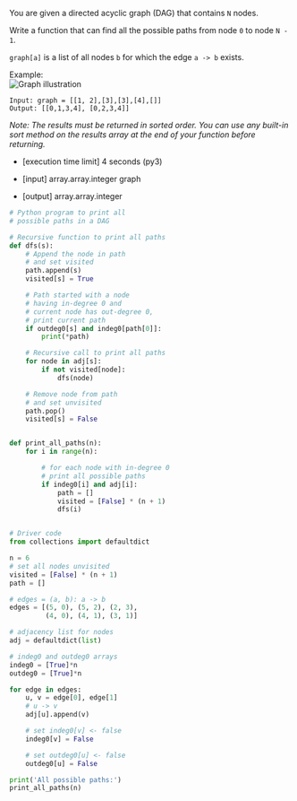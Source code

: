 You are given a directed acyclic graph (DAG) that contains `N` nodes.

Write a function that can find all the possible paths from node `0` to node `N - 1`.

`graph[a]` is a list of all nodes `b` for which the edge `a -> b` exists.

Example:\
![Graph illustration](https://codesignal.s3.amazonaws.com/uploads/1601416906699/Screen_Shot_2020-09-29_at_3.01.34_PM.png)

```
Input: graph = [[1, 2],[3],[3],[4],[]]
Output: [[0,1,3,4], [0,2,3,4]]

```

_Note: The results must be returned in sorted order. You can use any built-in sort method on the results array at the end of your function before returning._

- [execution time limit] 4 seconds (py3)

- [input] array.array.integer graph

- [output] array.array.integer

```py
# Python program to print all
# possible paths in a DAG

# Recursive function to print all paths
def dfs(s):
    # Append the node in path
    # and set visited
    path.append(s)
    visited[s] = True

    # Path started with a node
    # having in-degree 0 and
    # current node has out-degree 0,
    # print current path
    if outdeg0[s] and indeg0[path[0]]:
        print(*path)

    # Recursive call to print all paths
    for node in adj[s]:
        if not visited[node]:
            dfs(node)

    # Remove node from path
    # and set unvisited
    path.pop()
    visited[s] = False


def print_all_paths(n):
    for i in range(n):

        # for each node with in-degree 0
        # print all possible paths
        if indeg0[i] and adj[i]:
            path = []
            visited = [False] * (n + 1)
            dfs(i)


# Driver code
from collections import defaultdict

n = 6
# set all nodes unvisited
visited = [False] * (n + 1)
path = []

# edges = (a, b): a -> b
edges = [(5, 0), (5, 2), (2, 3),
         (4, 0), (4, 1), (3, 1)]

# adjacency list for nodes
adj = defaultdict(list)

# indeg0 and outdeg0 arrays
indeg0 = [True]*n
outdeg0 = [True]*n

for edge in edges:
    u, v = edge[0], edge[1]
    # u -> v
    adj[u].append(v)

    # set indeg0[v] <- false
    indeg0[v] = False

    # set outdeg0[u] <- false
    outdeg0[u] = False

print('All possible paths:')
print_all_paths(n)


```
